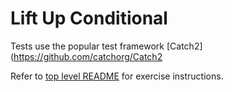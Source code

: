 Lift Up Conditional
==============

Tests use the popular test framework [Catch2](https://github.com/catchorg/Catch2

Refer to [top level README](../README.md) for exercise instructions.

